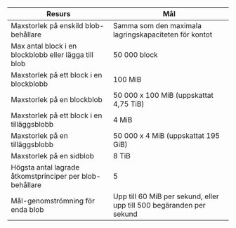 | Resurs | Mål |
|----------|---------------|
| Maxstorlek på enskild blob-behållare | Samma som den maximala lagringskapaciteten för kontot |
| Max antal block i en blockblobb eller lägga till blob | 50 000 block |
| Maxstorlek på ett block i en blockblobb | 100 MiB |
| Maxstorlek på en blockblob | 50 000 x 100 MiB (uppskattat 4,75 TiB) |
| Maxstorlek på ett block i en tilläggsblobb | 4 MiB |
| Maxstorlek på en tilläggsblobb | 50 000 x 4 MiB (uppskattat 195 GiB) |
| Maxstorlek på en sidblob | 8 TiB |
| Högsta antal lagrade åtkomstprinciper per blob-behållare | 5 |
| Mål-genomströmning för enda blob | Upp till 60 MiB per sekund, eller upp till 500 begäranden per sekund |
